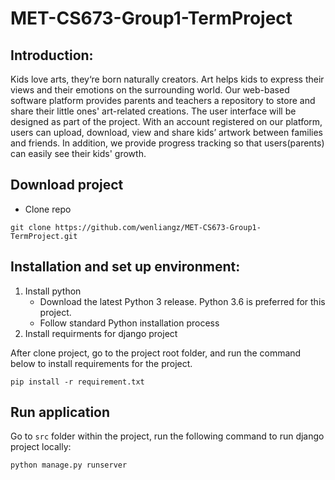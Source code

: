 # MET-CS673-Group1-TermProject
## Introduction:
Kids love arts, they‘re born naturally creators. Art helps kids to express their views and their emotions on the surrounding world.
Our web-based software platform provides parents and teachers a repository to store and share their little ones' art-related creations.
The user interface will be designed as part of the project. With an account registered on our platform, users can upload, download, view and share kids’ artwork between families and friends.
In addition, we provide progress tracking so that users(parents) can easily see their kids' growth.

## Download project
- Clone repo
```
git clone https://github.com/wenliangz/MET-CS673-Group1-TermProject.git
```

## Installation and set up environment:
1. Install python
    - Download the latest Python 3 release. Python 3.6 is preferred for this project.
    - Follow standard Python installation process
2. Install requirments for django project

After clone project, go to the project root folder, and run the command below to install requirements for the project. 
    
```
pip install -r requirement.txt
```

## Run application
Go to `src` folder within the project, run the following command to run django project locally:

```
python manage.py runserver
```
